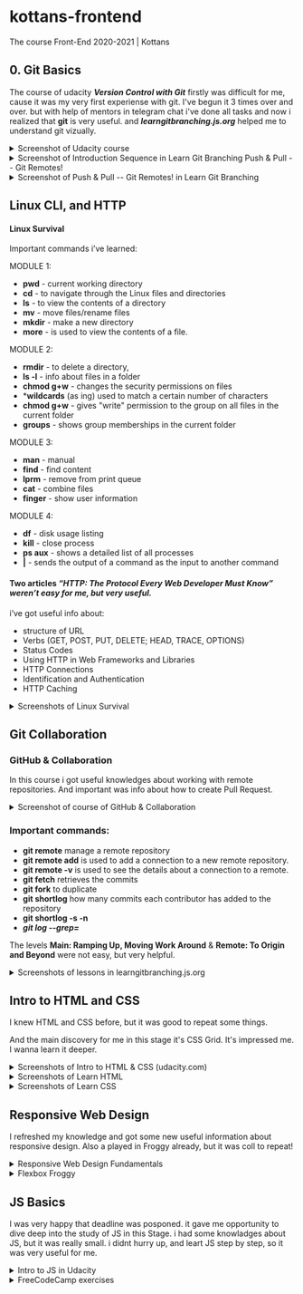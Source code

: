 # kottans-frontend

The course Front-End 2020-2021 | Kottans

 
## 0. Git Basics

The course of udacity ***Version Control with Git*** firstly was difficult for me, cause it was my very first experiense with git. I've begun it 3 times over and over. but with help of mentors in telegram chat i've done all tasks and now i realized that **git** is very useful.
and ***learngitbranching.js.org*** helped me to understand git vizually.

<details>
  <summary>
    Screenshot of Udacity course
  </summary>
 
  <img width="968" alt="Screen Shot 2020-10-25 at 9 24 13 AM" src="https://user-images.githubusercontent.com/62745604/97101365-6bdd1d00-16a5-11eb-8666-e1602dc28b09.png">

</details>

<details>
  <summary>
    Screenshot of Introduction Sequence in Learn Git Branching Push & Pull -- Git Remotes!
  </summary>
 
  <img width="897" alt="Screen Shot 2020-10-25 at 8 29 19 AM" src="https://user-images.githubusercontent.com/62745604/97101691-17876c80-16a8-11eb-9099-3d88587b3b77.png">

</details>

<details>
  <summary>
    Screenshot of Push & Pull -- Git Remotes! in Learn Git Branching 
  </summary>
 
 <img width="893" alt="Screen Shot 2020-10-25 at 8 29 42 AM" src="https://user-images.githubusercontent.com/62745604/97101744-7cdb5d80-16a8-11eb-8c67-d7290cc6df9b.png">

</details>

## Linux CLI, and HTTP

#### Linux Survival

Important commands i’ve learned:

MODULE 1:

- **pwd** - current working directory
- **cd** - to navigate through the Linux files and directories
- **ls** -   to view the contents of a directory
- **mv** - move files/renamе files
- **mkdir** - make a new directory
- **more** - is used to view the contents of a file. 

MODULE 2:

- **rmdir** - to delete a directory,
- **ls -l** - info about files in a folder
- **chmod g+w** - changes the security permissions on files
- ***wildcards** (as ing) used to match a certain number of characters
- **chmod g+w** - gives "write" permission to the group on all files in the current folder
- **groups** - shows group memberships in the current folder

MODULE 3:

- **man** - manual
- **find** - find content
- **lprm** - remove from print queue
- **cat** - combine files
- **finger** - show user information

MODULE 4:

- **df** - disk usage listing
- **kill** - close process
- **ps aux** - shows a detailed list of all processes
- **|** - sends the output of a command as the input to another command



#### Two articles ***“HTTP: The Protocol Every Web Developer Must Know” weren’t easy for me, but very useful.***

i’ve got useful info about:

- structure of URL
- Verbs (GET, POST, PUT, DELETE; HEAD, TRACE, OPTIONS)
- Status Codes
- Using HTTP in Web Frameworks and Libraries
- HTTP Connections
- Identification and Authentication
- HTTP Caching

<details>
  <summary>
    Screenshots of Linux Survival
  </summary>
 
 <img width="1035" alt="quiz 1" src="https://user-images.githubusercontent.com/62745604/97493148-3a967280-196d-11eb-92c9-90a7d2eb6ab9.png">
<img width="1035" alt="quiz 2" src="https://user-images.githubusercontent.com/62745604/97493166-3ec29000-196d-11eb-9ac0-c4643818b297.png">
<img width="1035" alt="quiz 3" src="https://user-images.githubusercontent.com/62745604/97493172-3ff3bd00-196d-11eb-9668-c9f5f9e3d37f.png">
<img width="1035" alt="quiz 4" src="https://user-images.githubusercontent.com/62745604/97493175-408c5380-196d-11eb-95f7-24a848d567a0.png">

</details>

## Git Collaboration

### GitHub & Collaboration

In this course i got useful knowledges about working with remote repositories. And important was info about how to create Pull Request.

<details>
  <summary>
    Screenshot of course of GitHub & Collaboration
  </summary>
 
<img width="973" alt="Screen Shot 2020-10-29 at 11 19 27 PM" src="https://user-images.githubusercontent.com/62745604/97666788-0adb8d80-1a87-11eb-9326-41a56f827705.png">

</details>

### Important commands:

- **git remote** manage a remote repository
- **git remote add**  is used to add a connection to a new remote repository.
- **git remote -v** is used to see the details about a connection to a remote.
- **git fetch** retrieves the commits
- **git fork** to duplicate
- **git shortlog** how many commits each contributor has added to the repository
- **git shortlog -s -n**
- ***git log --grep=<filter>*** 
 
 The levels **Main: Ramping Up, Moving Work Around** & **Remote: To Origin and Beyond** were not easy, but very helpful.

<details>
  <summary>
    Screenshots of lessons in learngitbranching.js.org
  </summary>
 
<img width="892" alt="Screen Shot 2020-10-29 at 11 35 14 PM" src="https://user-images.githubusercontent.com/62745604/97666779-07480680-1a87-11eb-94b9-6d33c518be6b.png">
<img width="896" alt="Screen Shot 2020-10-30 at 8 04 44 AM" src="https://user-images.githubusercontent.com/62745604/97666785-09aa6080-1a87-11eb-89e4-828cbbaed61a.png">

</details>

## Intro to HTML and CSS

I knew HTML and CSS before, but it was good to repeat some things. 

And the main discovery for me in this stage it's CSS Grid. It's impressed me. I wanna learn it deeper.


<details>
  <summary>
    Screenshots of Intro to HTML & CSS (udacity.com)
  </summary>
 
<img width="956" alt="Screen Shot 2020-10-30 at 9 04 26 PM" src="https://user-images.githubusercontent.com/62745604/97913512-0f3dca00-1d57-11eb-8caa-dfad7f3ccba4.png">

</details>

<details>
  <summary>
    Screenshots of Learn HTML
  </summary>
 
<img width="926" alt="Screen Shot 2020-10-31 at 6 42 56 PM" src="https://user-images.githubusercontent.com/62745604/97913605-372d2d80-1d57-11eb-9bd7-27febc5d68c9.png">

</details>

<details>
  <summary>
    Screenshots of Learn CSS
  </summary>
 
<img width="926" alt="Screen Shot 2020-11-02 at 9 55 30 PM" src="https://user-images.githubusercontent.com/62745604/97913619-3bf1e180-1d57-11eb-9f76-abc9d77d89a8.png">

</details>

## Responsive Web Design

I refreshed my knowledge and got some new useful information about responsive design. Also a played in Froggy already, but it was coll to repeat!

<details>
  <summary>
    Responsive Web Design Fundamentals
  </summary>
 
<img width="965" alt="Screen Shot 2020-11-04 at 9 51 43 PM" src="https://user-images.githubusercontent.com/62745604/98161813-0a108480-1ee9-11eb-85e0-c343faa928ae.png">

</details>

<details>
  <summary>
    Flexbox Froggy
  </summary>
 
<img width="838" alt="Screen Shot 2020-11-03 at 10 16 36 PM" src="https://user-images.githubusercontent.com/62745604/98161824-0d0b7500-1ee9-11eb-8736-333de2a6f841.png">

</details>

## JS Basics

I was very happy that deadline was posponed. it gave me opportunity to dive deep into the study of JS in this Stage. i had some knowladges about JS, but it was really small. i didnt hurry up, and leart JS step by step, so it was very useful for me.

<details>
  <summary>
    Intro to JS in Udacity
  </summary>
 
<img width="658" alt="Screen Shot 2020-11-17 at 10 23 13 PM" src="https://user-images.githubusercontent.com/62745604/100146570-ca630a00-2ea2-11eb-8f34-cebdd72102cf.png">

</details>

<details>
  <summary>
    FreeCodeCamp exercises
  </summary>
 
<img width="968" alt="Screen Shot 2020-11-24 at 10 13 50 PM" src="https://user-images.githubusercontent.com/62745604/100146579-cdf69100-2ea2-11eb-9a8d-4884e77697d5.png">
</details>
